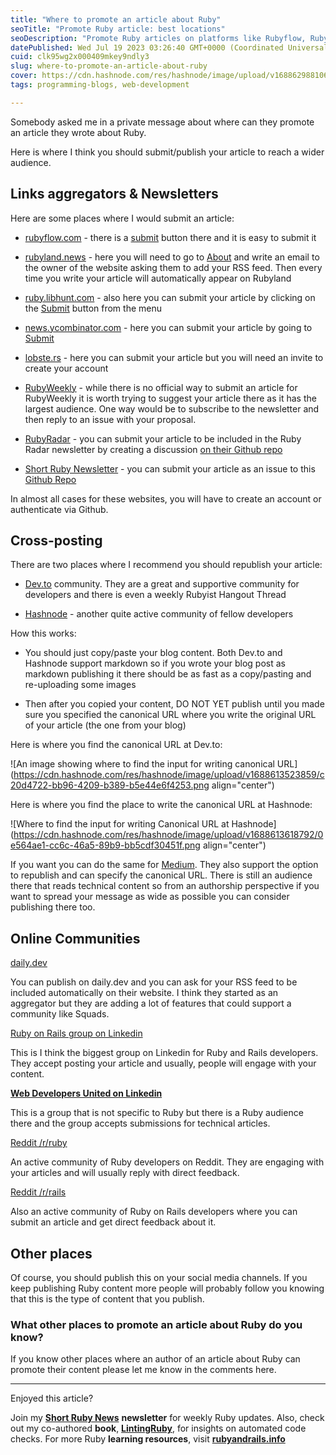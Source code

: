 ```yaml
---
title: "Where to promote an article about Ruby"
seoTitle: "Promote Ruby article: best locations"
seoDescription: "Promote Ruby articles on platforms like Rubyflow, Rubyland, LibHunt, YCombinator, RubyRadar, Short Ruby Newsletter; republish on Dev.to, Hashnode, Med..."
datePublished: Wed Jul 19 2023 03:26:40 GMT+0000 (Coordinated Universal Time)
cuid: clk95wg2x000409mkey9ndly3
slug: where-to-promote-an-article-about-ruby
cover: https://cdn.hashnode.com/res/hashnode/image/upload/v1688629881068/b4330729-7968-4c8c-8ec4-1a2631e97b08.png
tags: programming-blogs, web-development

---
```


Somebody asked me in a private message about where can they promote an article they wrote about Ruby.

Here is where I think you should submit/publish your article to reach a wider audience.

## Links aggregators & Newsletters

Here are some places where I would submit an article:

* [rubyflow.com](https://rubyflow.com) - there is a [submit](https://rubyflow.com/#submitform) button there and it is easy to submit it
    
* [rubyland.news](https://rubyland.news) - here you will need to go to [About](https://rubyland.news/about) and write an email to the owner of the website asking them to add your RSS feed. Then every time you write your article will automatically appear on Rubyland
    
* [ruby.libhunt.com](https://ruby.libhunt.com) - also here you can submit your article by clicking on the [Submit](https://ruby.libhunt.com/contribute) button from the menu
    
* [news.ycombinator.com](https://news.ycombinator.com) - here you can submit your article by going to [Submit](https://news.ycombinator.com/submit)
    
* [lobste.rs](https://lobste.rs) - here you can submit your article but you will need an invite to create your account
    
* [RubyWeekly](https://rubyweekly.com) - while there is no official way to submit an article for RubyWeekly it is worth trying to suggest your article there as it has the largest audience. One way would be to subscribe to the newsletter and then reply to an issue with your proposal.
    
* [RubyRadar](https://www.rubyradar.com) - you can submit your article to be included in the Ruby Radar newsletter by creating a discussion [on their Github repo](https://github.com/therubyradar/submissions/discussions/new/choose)
    
* [Short Ruby Newsletter](https://newsletter.shortruby.com) - you can submit your article as an issue to this [Github Repo](https://github.com/ShortRuby/submit)
    

In almost all cases for these websites, you will have to create an account or authenticate via Github.

## Cross-posting

There are two places where I recommend you should republish your article:

* [Dev.to](https://dev.to) community. They are a great and supportive community for developers and there is even a weekly Rubyist Hangout Thread
    
* [Hashnode](https://hashnode.com) - another quite active community of fellow developers
    

How this works:

* You should just copy/paste your blog content. Both Dev.to and Hashnode support markdown so if you wrote your blog post as markdown publishing it there should be as fast as a copy/pasting and re-uploading some images
    
* Then after you copied your content, DO NOT YET publish until you made sure you specified the canonical URL where you write the original URL of your article (the one from your blog)
    

Here is where you find the canonical URL at Dev.to:

![An image showing where to find the input for writing canonical URL](https://cdn.hashnode.com/res/hashnode/image/upload/v1688613523859/c20d4722-bb96-4209-b389-b5e44e6f4253.png align="center")

Here is where you find the place to write the canonical URL at Hashnode:

![Where to find the input for writing Canonical URL at Hashnode](https://cdn.hashnode.com/res/hashnode/image/upload/v1688613618792/0e564ae1-cc6c-46a5-89b9-bb5cdf30451f.png align="center")

If you want you can do the same for [Medium](https://medium.com). They also support the option to republish and can specify the canonical URL. There is still an audience there that reads technical content so from an authorship perspective if you want to spread your message as wide as possible you can consider publishing there too.

## Online Communities

[daily.dev](https://daily.dev)

You can publish on daily.dev and you can ask for your RSS feed to be included automatically on their website. I think they started as an aggregator but they are adding a lot of features that could support a community like Squads.

[Ruby on Rails group on Linkedin](https://www.linkedin.com/groups/22413/)

This is I think the biggest group on Linkedin for Ruby and Rails developers. They accept posting your article and usually, people will engage with your content.

[**Web Developers United on Linkedin**](https://www.linkedin.com/groups/62218/)

This is a group that is not specific to Ruby but there is a Ruby audience there and the group accepts submissions for technical articles.

[Reddit /r/ruby](https://www.reddit.com/r/ruby/)

An active community of Ruby developers on Reddit. They are engaging with your articles and will usually reply with direct feedback.

[Reddit /r/rails](https://www.reddit.com/r/rails/)

Also an active community of Ruby on Rails developers where you can submit an article and get direct feedback about it.

## Other places

Of course, you should publish this on your social media channels. If you keep publishing Ruby content more people will probably follow you knowing that this is the type of content that you publish.

### What other places to promote an article about Ruby do you know?

If you know other places where an author of an article about Ruby can promote their content please let me know in the comments here.

---

Enjoyed this article?

Join my [**Short Ruby News**](https://shortruby.com/) **newsletter** for weekly Ruby updates. Also, check out my co-authored **book**, [**LintingRuby**](https://lintingruby.com/), for insights on automated code checks. For more Ruby **learning resources**, visit [**rubyandrails.info**](http://rubyandrails.info)